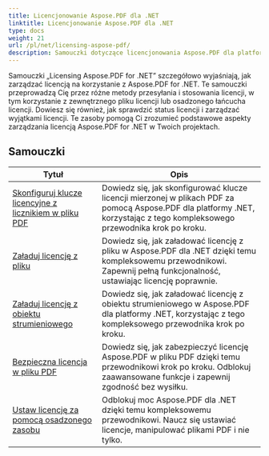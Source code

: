 ```yaml
---
title: Licencjonowanie Aspose.PDF dla .NET
linktitle: Licencjonowanie Aspose.PDF dla .NET
type: docs
weight: 21
url: /pl/net/licensing-aspose-pdf/
description: Samouczki dotyczące licencjonowania Aspose.PDF dla platformy .NET przeprowadzą Cię przez proces zarządzania licencją na korzystanie z Aspose.PDF dla platformy .NET, obejmujący również ładowanie i stosowanie licencji.
---
```

Samouczki „Licensing Aspose.PDF for .NET” szczegółowo wyjaśniają, jak zarządzać licencją na korzystanie z Aspose.PDF for .NET. Te samouczki przeprowadzą Cię przez różne metody przesyłania i stosowania licencji, w tym korzystanie z zewnętrznego pliku licencji lub osadzonego łańcucha licencji. Dowiesz się również, jak sprawdzić status licencji i zarządzać wyjątkami licencji. Te zasoby pomogą Ci zrozumieć podstawowe aspekty zarządzania licencją Aspose.PDF for .NET w Twoich projektach.

## Samouczki
| Tytuł | Opis |
| --- | --- | 
| [Skonfiguruj klucze licencyjne z licznikiem w pliku PDF](./configure-metered-license/) | Dowiedz się, jak skonfigurować klucze licencji mierzonej w plikach PDF za pomocą Aspose.PDF dla platformy .NET, korzystając z tego kompleksowego przewodnika krok po kroku. |  
| [Załaduj licencję z pliku](./load-license-from-file/) | Dowiedz się, jak załadować licencję z pliku w Aspose.PDF dla .NET dzięki temu kompleksowemu przewodnikowi. Zapewnij pełną funkcjonalność, ustawiając licencję poprawnie. |  
| [Załaduj licencję z obiektu strumieniowego](./load-license-from-stream-object/) | Dowiedz się, jak załadować licencję z obiektu strumieniowego w Aspose.PDF dla platformy .NET, korzystając z tego kompleksowego przewodnika krok po kroku. |  
| [Bezpieczna licencja w pliku PDF](./secure-license/) | Dowiedz się, jak zabezpieczyć licencję Aspose.PDF w pliku PDF dzięki temu przewodnikowi krok po kroku. Odblokuj zaawansowane funkcje i zapewnij zgodność bez wysiłku. |  
| [Ustaw licencję za pomocą osadzonego zasobu](./set-license-using-embedded-resource/) | Odblokuj moc Aspose.PDF dla .NET dzięki temu kompleksowemu przewodnikowi. Naucz się ustawiać licencje, manipulować plikami PDF i nie tylko. |  
